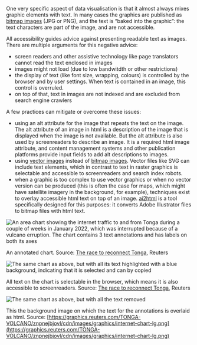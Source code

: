 One very specific aspect of data visualisation is that it almost always mixes graphic elements with text. In many cases the graphics are published as <span class='internal-link'>[bitmap images](bitmap-images)</span> (JPG or PNG), and the text is “baked into the graphic”: the text characters are part of the image, and are not accessible.

All accessibility guides advice against presenting readable text as images. There are multiple arguments for this negative advice:

- screen readers and other assistive technology like page translators cannot read the text enclosed in images
- images might not load (due to low bandwitdth or other restrictions)
- the display of text (like font size, wrapping, colours) is controlled by the browser and by user settings. When text is contained in an image, this control is overruled.
- on top of that, text in images are not indexed and are excluded from search engine crawlers

A few practices can mitigate or overcome these issues:

- using an alt attribute for the image that repeats the text on the image. The alt attribute of an image in html is a description of the image that is displayed when the image is not available. But the alt attribute is also used by screenreaders to describe an image. It is a required html image attribute, and content management systems and other publication platforms provide input fields to add alt descriptions to images.
- using <span class='internal-link'>[vector images](vector-images)</span> instead of <span class='internal-link'>[bitmap images](bitmap-images)</span>. Vector files like SVG can include text elements, which in contrast to text in raster graphics is selectable and accessible to screenreaders and search index robots.
- when a graphic is too complex to use vector graphics or when no vector version can be produced (this is often the case for maps, which might have satellite imagery in the background, for example), techniques exist to overlay accessible html text on top of an image. [ai2html](http://ai2html.org/) is a tool specifically designed for this purposes: it converts Adobe Illustrator files to bitmap files with html text.

![An area chart showing the internet traffic to and from Tonga during a couple of weeks in January 2022, which was interrupted because of a vulcano erruption. The chart contains 3 text annotations and has labels on both its axes](Accessibility%207a31e0024d4d4023ba9ec30ba05cf2f3/reuters-ai2html.png)

An annotated chart. Source: [The race to reconnect Tonga](https://graphics.reuters.com/TONGA-VOLCANO/znpnejbjovl/), Reuters

![The same chart as above, but with all its text highlighted with a blue background, indicating that it is selected and can by copied](Accessibility%207a31e0024d4d4023ba9ec30ba05cf2f3/reuters-ai2html-selected.png)

All text on the chart is selectable in the browser, which means it is also accessible to screenreaders. Source: [The race to reconnect Tonga](https://graphics.reuters.com/TONGA-VOLCANO/znpnejbjovl/), Reuters

![The same chart as above, but with all the text removed](Accessibility%207a31e0024d4d4023ba9ec30ba05cf2f3/reuters-ai2html-background.png)

This the background image on which the text for the annotations is overlaid as html. Source: [https://graphics.reuters.com/TONGA-VOLCANO/znpnejbjovl/cdn/images/graphics/internet-chart-lg.png](https://graphics.reuters.com/TONGA-VOLCANO/znpnejbjovl/cdn/images/graphics/internet-chart-lg.png)